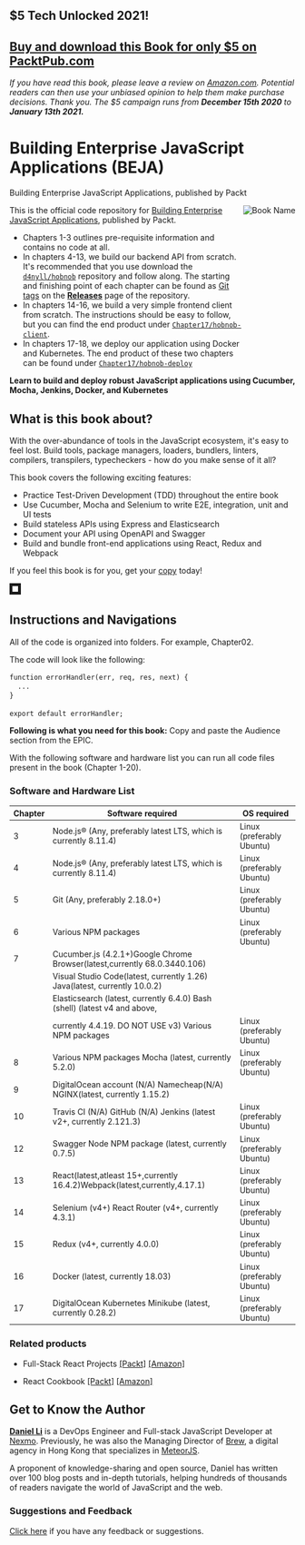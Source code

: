 ## $5 Tech Unlocked 2021!
[Buy and download this Book for only $5 on PacktPub.com](https://www.packtpub.com/product/building-enterprise-javascript-applications/9781788477321)
-----
*If you have read this book, please leave a review on [Amazon.com](https://www.amazon.com/gp/product/1788477324).     Potential readers can then use your unbiased opinion to help them make purchase decisions. Thank you. The $5 campaign         runs from __December 15th 2020__ to __January 13th 2021.__*

# Building Enterprise JavaScript Applications (BEJA)

Building Enterprise JavaScript Applications, published by Packt

<a href="https://www.packtpub.com/web-development/building-enterprise-javascript-applications"><img src="https://www.packtpub.com/sites/default/files/cover%20-%20Copy_8514.png" alt="Book Name" height="256px" align="right"></a>

This is the official code repository for [Building Enterprise JavaScript Applications](https://www.packtpub.com/web-development/building-enterprise-javascript-applications), published by Packt.

* Chapters 1-3 outlines pre-requisite information and contains no code at all.
* In chapters 4-13, we build our backend API from scratch. It's recommended that you use download the [`d4nyll/hobnob`](https://github.com/d4nyll/hobnob) repository and follow along. The starting and finishing point of each chapter can be found as [Git tags](https://git-scm.com/book/en/v2/Git-Basics-Tagging) on the [**Releases**](https://github.com/d4nyll/hobnob/releases) page of the repository.
* In chapters 14-16, we build a very simple frontend client from scratch. The instructions should be easy to follow, but you can find the end product under [`Chapter17/hobnob-client`](https://github.com/PacktPublishing/Building-Enterprise-JavaScript-Applications/tree/master/Chapter17/hobnob-client).
* In chapters 17-18, we deploy our application using Docker and Kubernetes. The end product of these two chapters can be found under [`Chapter17/hobnob-deploy`](https://github.com/PacktPublishing/Building-Enterprise-JavaScript-Applications/tree/master/Chapter17/hobnob-deploy)

**Learn to build and deploy robust JavaScript applications using Cucumber, Mocha, Jenkins, Docker, and Kubernetes**

## What is this book about?
With the over-abundance of tools in the JavaScript ecosystem, it's easy to feel lost. Build tools, package managers, loaders, bundlers, linters, compilers, transpilers, typecheckers - how do you make sense of it all?

This book covers the following exciting features: 
* Practice Test-Driven Development (TDD) throughout the entire book
* Use Cucumber, Mocha and Selenium to write E2E, integration, unit and UI tests
* Build stateless APIs using Express and Elasticsearch
* Document your API using OpenAPI and Swagger
* Build and bundle front-end applications using React, Redux and Webpack

If you feel this book is for you, get your [copy](https://www.amazon.com/dp/1788477324) today!

<a href="https://www.packtpub.com/?utm_source=github&utm_medium=banner&utm_campaign=GitHubBanner"><img src="https://raw.githubusercontent.com/PacktPublishing/GitHub/master/GitHub.png" 
alt="https://www.packtpub.com/" border="5" /></a>


## Instructions and Navigations
All of the code is organized into folders. For example, Chapter02.

The code will look like the following:
```
function errorHandler(err, req, res, next) {
  ...
}

export default errorHandler;
```

**Following is what you need for this book:**
Copy and paste the Audience section from the EPIC.

With the following software and hardware list you can run all code files present in the book (Chapter 1-20).

### Software and Hardware List

| Chapter  | Software required                                                        | OS required                        |
| -------- | -------------------------------------------------------------------------| -----------------------------------|
| 3        | Node.js® (Any, preferably latest LTS, which is currently 8.11.4)         | Linux (preferably Ubuntu)          |
| 4        | Node.js® (Any, preferably latest LTS, which is currently 8.11.4)         | Linux (preferably Ubuntu)          |
| 5        | Git (Any, preferably 2.18.0+)                                            | Linux (preferably Ubuntu)          |
| 6        | Various NPM packages                                                     | Linux (preferably Ubuntu)          |
| 7        | Cucumber.js (4.2.1+)Google Chrome Browser(latest,currently 68.0.3440.106)|                                    |
|          | Visual Studio Code(latest, currently 1.26) Java(latest, currently 10.0.2)|                                    |
|          |Elasticsearch (latest, currently 6.4.0) Bash (shell) (latest v4 and above,|                                    |
|          |currently 4.4.19. DO NOT USE v3) Various NPM packages                     | Linux (preferably Ubuntu)          |
| 8        | Various NPM packages Mocha (latest, currently 5.2.0)                     | Linux (preferably Ubuntu)          |
| 9        | DigitalOcean account (N/A) Namecheap(N/A) NGINX(latest, currently 1.15.2)|                                    |
| 10       | Travis CI (N/A) GitHub (N/A) Jenkins (latest v2+, currently 2.121.3)     | Linux (preferably Ubuntu)          |
| 12       | Swagger Node NPM package (latest, currently 0.7.5)                       | Linux (preferably Ubuntu)          |
| 13       |React(latest,atleast 15+,currently 16.4.2)Webpack(latest,currently,4.17.1)| Linux (preferably Ubuntu)         |
| 14       | Selenium (v4+) React Router (v4+, currently 4.3.1)                       | Linux (preferably Ubuntu)          |
| 15       | Redux (v4+, currently 4.0.0)                                             | Linux (preferably Ubuntu)          |
| 16       | Docker (latest, currently 18.03)                                         | Linux (preferably Ubuntu)          |
| 17       |DigitalOcean Kubernetes Minikube (latest, currently 0.28.2)               | Linux (preferably Ubuntu)          |


### Related products <Other books you may enjoy>
* Full-Stack React Projects [[Packt]](https://www.packtpub.com/web-development/full-stack-react-projects?utm_source=github&utm_medium=repository&utm_campaign=9781788835534) [[Amazon]](https://www.amazon.com/dp/1788835530)

* React Cookbook [[Packt]](https://www.packtpub.com/web-development/react-cookbook?utm_source=github&utm_medium=repository&utm_campaign=9781783980727) [[Amazon]](https://www.amazon.com/dp/1783980729)

## Get to Know the Author

[**Daniel Li**](https://github.com/d4nyll) is a DevOps Engineer and Full-stack JavaScript Developer at [Nexmo](https://www.nexmo.com/). Previously, he was also the Managing Director of [Brew](brew.com.hk), a digital agency in Hong Kong that specializes in [MeteorJS](https://meteor.com).

A proponent of knowledge-sharing and open source, Daniel has written over 100 blog posts and in-depth tutorials, helping hundreds of thousands of readers navigate the world of JavaScript and the web.


### Suggestions and Feedback
[Click here](https://docs.google.com/forms/d/e/1FAIpQLSdy7dATC6QmEL81FIUuymZ0Wy9vH1jHkvpY57OiMeKGqib_Ow/viewform) if you have any feedback or suggestions.
